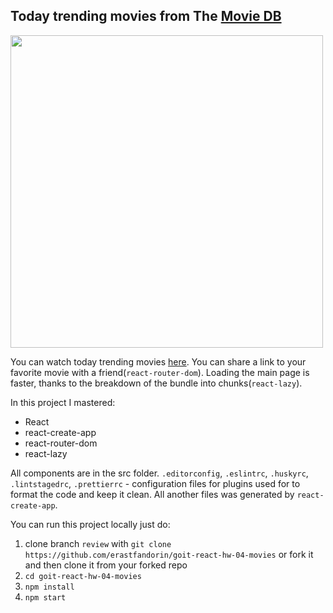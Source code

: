 ## Today trending movies from The [Movie DB](https://www.themoviedb.org/documentation/api)

<img src="PromoForREADME.gif" width="500px">

You can watch today trending movies
[here](https://erastfandorin.github.io/goit-react-hw-04-movies/#/). You can
share a link to your favorite movie with a friend(`react-router-dom`). Loading
the main page is faster, thanks to the breakdown of the bundle into
chunks(`react-lazy`).

In this project I mastered:

- React
- react-create-app
- react-router-dom
- react-lazy

All components are in the src folder. `.editorconfig`, `.eslintrc`, `.huskyrc`,
`.lintstagedrc`, `.prettierrc` - configuration files for plugins used for to
format the code and keep it clean. All another files was generated by
`react-create-app`.

You can run this project locally just do:

1. clone branch `review` with
   `git clone https://github.com/erastfandorin/goit-react-hw-04-movies` or fork
   it and then clone it from your forked repo
1. `cd goit-react-hw-04-movies`
1. `npm install`
1. `npm start`
